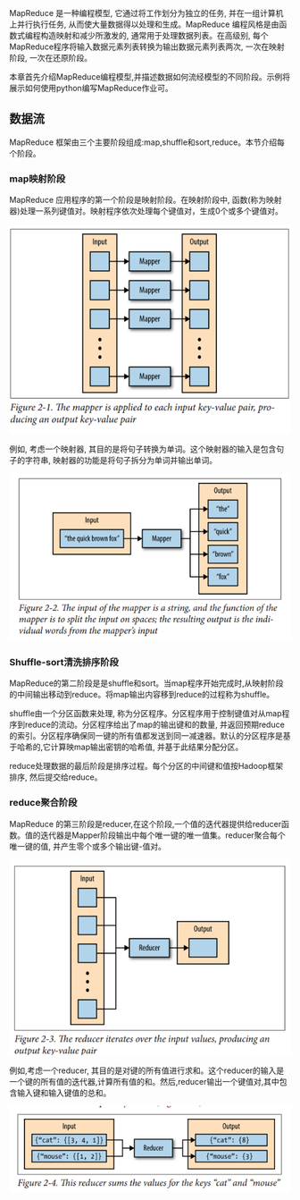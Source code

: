 MapReduce 是一种编程模型, 它通过将工作划分为独立的任务, 并在一组计算机上并行执行任务, 从而使大量数据得以处理和生成。MapReduce 编程风格是由函数式编程构造映射和减少所激发的, 通常用于处理数据列表。在高级别, 每个MapReduce程序将输入数据元素列表转换为输出数据元素列表两次, 一次在映射阶段, 一次在还原阶段。

本章首先介绍MapReduce编程模型,并描述数据如何流经模型的不同阶段。示例将展示如何使用python编写MapReduce作业可。

<h2>数据流</h2>
MapReduce 框架由三个主要阶段组成:map,shuffle和sort,reduce。本节介绍每个阶段。

<h3>map映射阶段</h3>
MapReduce 应用程序的第一个阶段是映射阶段。在映射阶段中, 函数(称为映射器)处理一系列键值对。映射程序依次处理每个键值对，生成0个或多个键值对。

![](/assets/2-1MapReduce.png)

例如, 考虑一个映射器, 其目的是将句子转换为单词。这个映射器的输入是包含句子的字符串, 映射器的功能是将句子拆分为单词并输出单词。

![](/assets/2-2wordcount.png)

<h3>Shuffle-sort清洗排序阶段</h3>

MapReduce的第二阶段是是shuffle和sort。当map程序开始完成时,从映射阶段的中间输出移动到reduce。将map输出内容移到reduce的过程称为shuffle。

shuffle由一个分区函数来处理, 称为分区程序。分区程序用于控制键值对从map程序到reduce的流动。分区程序给出了map的输出键和的数量, 并返回预期reduce的索引。分区程序确保同一键的所有值都发送到同一减速器。默认的分区程序是基于哈希的,它计算映map输出密钥的哈希值, 并基于此结果分配分区。

reduce处理数据的最后阶段是排序过程。每个分区的中间键和值按Hadoop框架排序, 然后提交给reduce。

<h3>reduce聚合阶段</h3>
MapReduce 的第三阶段是reducer,在这个阶段,一个值的迭代器提供给reducer函数。值的迭代器是Mapper阶段输出中每个唯一键的唯一值集。reducer聚合每个唯一键的值, 并产生零个或多个输出键-值对。

![](/assets/2-3MapReduce.png)

例如,考虑一个reducer, 其目的是对键的所有值进行求和。这个reducer的输入是一个键的所有值的迭代器,计算所有值的和。然后,reducer输出一个键值对,其中包含输入键和输入键值的总和。

![](/assets/2-5reduce.png)